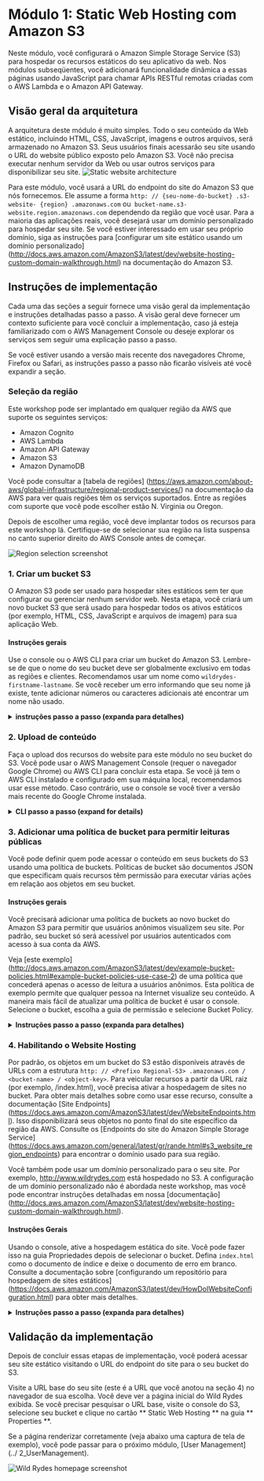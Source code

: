 # Módulo 1: Static Web Hosting com Amazon S3

Neste módulo, você configurará o Amazon Simple Storage Service (S3) para hospedar os recursos estáticos do seu aplicativo da web. Nos módulos subseqüentes, você adicionará funcionalidade dinâmica a essas páginas usando JavaScript para chamar APIs RESTful remotas criadas com o AWS Lambda e o Amazon API Gateway.


## Visão geral da arquitetura

A arquitetura deste módulo é muito simples. Todo o seu conteúdo da Web estático, incluindo HTML, CSS, JavaScript, imagens e outros arquivos, será armazenado no Amazon S3. Seus usuários finais acessarão seu site usando o URL do website público exposto pelo Amazon S3. Você não precisa executar nenhum servidor da Web ou usar outros serviços para disponibilizar seu site.
![Static website architecture](../images/static-website-architecture.png)

Para este módulo, você usará a URL do endpoint do site do Amazon S3 que nós fornecemos. Ele assume a forma `http: // {seu-nome-do-bucket} .s3-website- {region} .amazonaws.com` ou` bucket-name.s3-website.region.amazonaws.com` dependendo da região que você usar. Para a maioria das aplicações reais, você desejará usar um domínio personalizado para hospedar seu site. Se você estiver interessado em usar seu próprio domínio, siga as instruções para [configurar um site estático usando um domínio personalizado] (http://docs.aws.amazon.com/AmazonS3/latest/dev/website-hosting-custom-domain-walkthrough.html) na documentação do Amazon S3.

## Instruções de implementação

Cada uma das seções a seguir fornece uma visão geral da implementação e instruções detalhadas passo a passo. A visão geral deve fornecer um contexto suficiente para você concluir a implementação, caso já esteja familiarizado com o AWS Management Console ou deseje explorar os serviços sem seguir uma explicação passo a passo.

Se você estiver usando a versão mais recente dos navegadores Chrome, Firefox ou Safari, as instruções passo a passo não ficarão visíveis até você expandir a seção.

### Seleção da região

Este workshop pode ser implantado em qualquer região da AWS que suporte os seguintes serviços:

- Amazon Cognito
- AWS Lambda
- Amazon API Gateway
- Amazon S3
- Amazon DynamoDB

Você pode consultar a [tabela de regiões] (https://aws.amazon.com/about-aws/global-infrastructure/regional-product-services/) na documentação da AWS para ver quais regiões têm os serviços suportados. Entre as regiões com suporte que você pode escolher  estão N. Virginia ou Oregon.

Depois de escolher uma região, você deve implantar todos os recursos para este workshop lá. Certifique-se de selecionar sua região na lista suspensa no canto superior direito do AWS Console antes de começar.

![Region selection screenshot](../images/region-selection.png)

### 1. Criar um bucket S3

O Amazon S3 pode ser usado para hospedar sites estáticos sem ter que configurar ou gerenciar nenhum servidor web. Nesta etapa, você criará um novo bucket S3 que será usado para hospedar todos os ativos estáticos (por exemplo, HTML, CSS, JavaScript e arquivos de imagem) para sua aplicação Web.

#### Instruções gerais

Use o console ou o AWS CLI para criar um bucket do Amazon S3. Lembre-se de que o nome do seu bucket deve ser globalmente exclusivo em todas as regiões e clientes. Recomendamos usar um nome como `wildrydes-firstname-lastname`. Se você receber um erro informando que seu nome já existe, tente adicionar números ou caracteres adicionais até encontrar um nome não usado.

<details>
<summary><strong>instruções passo a passo (expanda para detalhes)</strong></summary><p>

1. No AWS Management Console, selecione ** Serviços ** e selecione ** S3 ** em Armazenamento.

1. Escolha **+Criar Bucket**

1. Fornecer um nome globalmente exclusivo para o seu bucket, como `wildrydes-firstname-lastname`.

1. Selecione a região que você escolheu para usar neste workshop na lista suspensa.

1. Escolha ** Criar ** no canto inferior esquerdo da caixa de diálogo, sem selecionar um bucket para copiar as configurações.

    ![Create bucket screenshot](../images/create-bucket.png)

</p></details>

### 2. Upload de conteúdo

Faça o upload dos recursos do website para este módulo no seu bucket do S3. Você pode usar o AWS Management Console (requer o navegador Google Chrome) ou AWS CLI  para concluir esta etapa. Se você já tem o AWS CLI instalado e configurado em sua máquina local, recomendamos usar esse método. Caso contrário, use o console se você tiver a versão mais recente do Google Chrome instalada.

<details>
<summary><strong>CLI passo a passo (expand for details)</strong></summary><p>

Se você já tiver a CLI instalada e configurada, poderá usá-la para copiar os recursos da web necessários do `s3://wildrydes-us-east-1/WebApplication/1_StaticWebHosting/website` para o seu bucket.

Execute o seguinte comando, certificando-se de substituir "YOUR_BUCKET_NAME" pelo nome usado na seção anterior e "YOUR_BUCKET_REGION" pelo código de região (por exemplo, us-east-2) onde você criou seu bucket.

     aws s3 sync s3://wildrydes-us-east-1/WebApplication/1_StaticWebHosting/site s3://YOUR_BUCKET_NAME-região SEU_BUCKET_REGION

Se o comando foi bem-sucedido, você verá uma lista de objetos que foram copiados para o seu bucket.
</p></details>


### 3. Adicionar uma política de bucket para permitir leituras públicas

Você pode definir quem pode acessar o conteúdo em seus buckets do S3 usando uma política de buckets. Políticas de bucket são documentos JSON que especificam quais recursos têm permissão para executar várias ações em relação aos objetos em seu bucket.

#### Instruções gerais

Você precisará adicionar uma política de buckets ao novo bucket do Amazon S3 para permitir que usuários anônimos visualizem seu site. Por padrão, seu bucket só será acessível por usuários autenticados com acesso à sua conta da AWS.

Veja [este exemplo] (http://docs.aws.amazon.com/AmazonS3/latest/dev/example-bucket-policies.html#example-bucket-policies-use-case-2) de uma política que concederá apenas o acesso de leitura a usuários anônimos. Esta política de exemplo permite que qualquer pessoa na Internet visualize seu conteúdo. A maneira mais fácil de atualizar uma política de bucket é usar o console. Selecione o bucket, escolha a guia de permissão e selecione Bucket Policy.

<details>
<summary><strong>Instruções passo a passo (expanda para detalhes)</strong></summary><p>

1. No console do S3, selecione o nome do bucket que você criou na seção 1.

1. Escolha a guia ** Permissões ** e, em seguida, escolha ** Política de bucket **.

1. Insira a seguinte política no editor de política de bucket substituindo `YOUR_BUCKET_NAME` pelo nome do bucket criado na seção 1:

    ```json
    {
        "Version": "2012-10-17",
        "Statement": [
            {
                "Effect": "Allow",
                "Principal": "*",
                "Action": "s3:GetObject",
                "Resource": "arn:aws:s3:::YOUR_BUCKET_NAME/*"
            }
        ]
    }
    ```

    ![Update bucket policy screenshot](../images/update-bucket-policy.png)

1. Escolha ** Salvar ** para aplicar a nova política.

</p></details>

### 4. Habilitando o Website Hosting

Por padrão, os objetos em um bucket do S3 estão disponíveis através de URLs com a estrutura `http: // <Prefixo Regional-S3> .amazonaws.com / <bucket-name> / <object-key>`. Para veicular recursos a partir da URL raiz (por exemplo, /index.html), você precisa ativar a hospedagem de sites no bucket. Para obter mais detalhes sobre como usar esse recurso, consulte a documentação [Site Endpoints] (https://docs.aws.amazon.com/AmazonS3/latest/dev/WebsiteEndpoints.html). Isso disponibilizará seus objetos no ponto final do site específico da região da AWS. Consulte os [Endpoints do site do Amazon Simple Storage Service] (https://docs.aws.amazon.com/general/latest/gr/rande.html#s3_website_region_endpoints) para encontrar o domínio usado para sua região.

Você também pode usar um domínio personalizado para o seu site. Por exemplo, http://www.wildrydes.com está hospedado no S3. A configuração de um domínio personalizado não é abordada neste workshop, mas você pode encontrar instruções detalhadas em nossa [documentação] (http://docs.aws.amazon.com/AmazonS3/latest/dev/website-hosting-custom-domain-walkthrough.html).

#### Instruções Gerais

Usando o console, ative a hospedagem estática do site. Você pode fazer isso na guia Propriedades depois de selecionar o bucket. Defina `index.html` como o documento de índice e deixe o documento de erro em branco. Consulte a documentação sobre [configurando um repositório para hospedagem de sites estáticos] (https://docs.aws.amazon.com/AmazonS3/latest/dev/HowDoIWebsiteConfiguration.html) para obter mais detalhes.

<details>
<summary><strong>Instruções passo a passo (expanda para detalhes)</strong></summary><p>

1. Na página de detalhes do bucket no console do S3, escolha a guia ** Properties **.

1. Escolha a opção **Static website hosting**.

1. Selecione **Use this bucket to host a website** e insira `index.html` como documento index. Deixe o resto em branco.

1. Tome nota da URL do ** Endpoint ** na parte superior da caixa de diálogo antes de escolher ** Salvar **. Você usará esse URL durante o restante do workshop para visualizar seu aplicativo da web. A partir daqui, este URL será referido como o URL base do seu Web site.

1. Clique em **Salvar**.

    ![Enable website hosting screenshot](../images/enable-website-hosting.png)

</p></details>


## Validação da implementação

Depois de concluir essas etapas de implementação, você poderá acessar seu site estático visitando o URL do endpoint do site para o seu bucket do S3.

Visite a URL base do seu site (este é a URL que você anotou na seção 4) no navegador de sua escolha. Você deve ver a página inicial do Wild Rydes exibida. Se você precisar pesquisar o URL base, visite o console do S3, selecione seu bucket e clique no cartão ** Static Web Hosting ** na guia ** Properties **.

Se a página renderizar corretamente (veja abaixo uma captura de tela de exemplo), você pode passar para o próximo módulo, [User Management] (../ 2_UserManagement).

![Wild Rydes homepage screenshot](../images/wildrydes-homepage.png)
